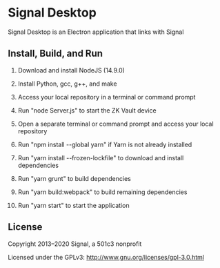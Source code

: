 <!-- Copyright 2014-2020 Signal Messenger, LLC -->
<!-- SPDX-License-Identifier: AGPL-3.0-only -->

# Signal Desktop

Signal Desktop is an Electron application that links with Signal

## Install, Build, and Run

1. Download and install NodeJS (14.9.0)

2. Install Python, gcc, g++, and make

3. Access your local repository in a terminal or command prompt

4. Run "node Server.js" to start the ZK Vault device

5. Open a separate terminal or command prompt and access your local repository

6. Run "npm install --global yarn" if Yarn is not already installed

7. Run "yarn install --frozen-lockfile" to download and install dependencies

8. Run "yarn grunt" to build dependencies

9. Run "yarn build:webpack" to build remaining dependencies

10. Run "yarn start" to start the application

## License

Copyright 2013–2020 Signal, a 501c3 nonprofit

Licensed under the GPLv3: http://www.gnu.org/licenses/gpl-3.0.html
